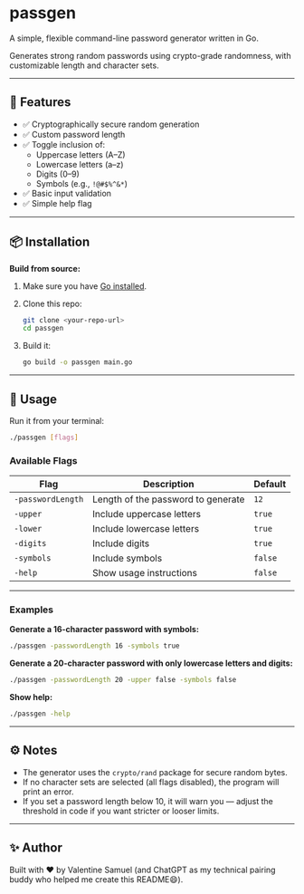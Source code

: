 # passgen

A simple, flexible command-line password generator written in Go.

Generates strong random passwords using crypto-grade randomness, with customizable length and character sets.

---

## 🚀 Features

- ✅ Cryptographically secure random generation
- ✅ Custom password length
- ✅ Toggle inclusion of:
    - Uppercase letters (A–Z)
    - Lowercase letters (a–z)
    - Digits (0–9)
    - Symbols (e.g., `!@#$%^&*`)
- ✅ Basic input validation
- ✅ Simple help flag

---

## 📦 Installation

**Build from source:**

1. Make sure you have [Go installed](https://go.dev/dl/).
2. Clone this repo:
    ```bash
   git clone <your-repo-url>
   cd passgen
    ```


3. Build it:

   ```bash
   go build -o passgen main.go
   ```

---

## 🔑 Usage

Run it from your terminal:

```bash
./passgen [flags]
```

### Available Flags

| Flag              | Description                        | Default |
| ----------------- | ---------------------------------- | ------- |
| `-passwordLength` | Length of the password to generate | `12`    |
| `-upper`          | Include uppercase letters          | `true`  |
| `-lower`          | Include lowercase letters          | `true`  |
| `-digits`         | Include digits                     | `true`  |
| `-symbols`        | Include symbols                    | `false` |
| `-help`           | Show usage instructions            | `false` |

---

### Examples

**Generate a 16-character password with symbols:**

```bash
./passgen -passwordLength 16 -symbols true
```

**Generate a 20-character password with only lowercase letters and digits:**

```bash
./passgen -passwordLength 20 -upper false -symbols false
```

**Show help:**

```bash
./passgen -help
```

---

## ⚙️ Notes

* The generator uses the `crypto/rand` package for secure random bytes.
* If no character sets are selected (all flags disabled), the program will print an error.
* If you set a password length below 10, it will warn you — adjust the threshold in code if you want stricter or looser limits.

---

## ✨ Author

Built with ❤️ by Valentine Samuel (and ChatGPT as my technical pairing buddy who helped me create this README😄).
 
 
